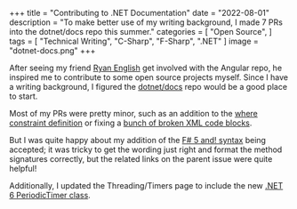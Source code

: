 +++
title = "Contributing to .NET Documentation"
date = "2022-08-01"
description = "To make better use of my writing background, I made 7 PRs into the dotnet/docs repo this summer."
categories = [
    "Open Source",
]
tags = [
    "Technical Writing", "C-Sharp", "F-Sharp", ".NET"
]
image = "dotnet-docs.png"
+++

After seeing my friend [Ryan English](https://github.com/GrizzlyEnglish) get involved with the Angular repo, he inspired me to contribute to some open source projects myself. Since I have a writing background, I figured the [dotnet/docs](https://github.com/dotnet/docs) repo would be a good place to start.

Most of my PRs were pretty minor, such as an addition to the [where constraint definition](https://github.com/dotnet/docs/pull/30702) or fixing a [bunch of broken XML code blocks](https://github.com/dotnet/docs/pull/30680).

But I was quite happy about my addition of the [F# 5 and! syntax](https://github.com/dotnet/docs/pull/30447) being accepted; it was tricky to get the wording just right and format the method signatures correctly, but the related links on the parent issue were quite helpful!

Additionally, I updated the Threading/Timers page to include the new [.NET 6 PeriodicTimer class](https://github.com/dotnet/docs/pull/30895).
